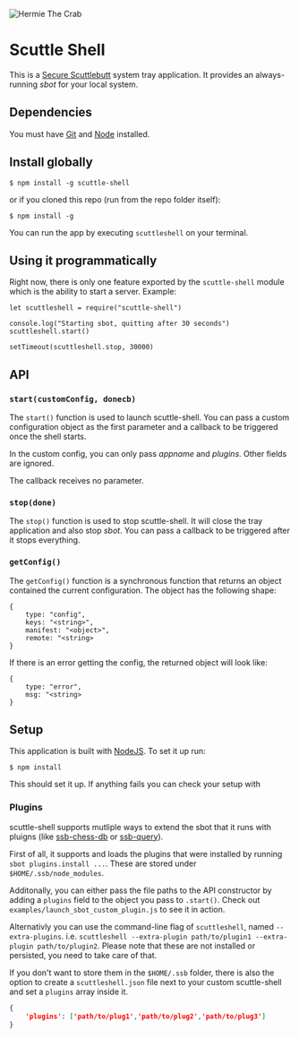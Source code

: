 ![Hermie The Crab](/icon.png)

# Scuttle Shell

This is a [Secure Scuttlebutt](http://scuttlebutt.nz) system tray application. It provides an always-running _sbot_ for your local system.

## Dependencies

You must have [Git](https://git-scm.com) and [Node](https://nodejs.org) installed.

## Install globally

```
$ npm install -g scuttle-shell
```

or if you cloned this repo (run from the repo folder itself):

```
$ npm install -g
```

You can run the app by executing `scuttleshell` on your terminal.

## Using it programmatically

Right now, there is only one feature exported by the `scuttle-shell` module which is the ability to start a server. Example:

```
let scuttleshell = require("scuttle-shell")

console.log("Starting sbot, quitting after 30 seconds")
scuttleshell.start()

setTimeout(scuttleshell.stop, 30000)
```

## API

### `start(customConfig, donecb)`
The `start()` function is used to launch scuttle-shell. You can pass a custom configuration object as the first parameter and a callback to be triggered once the shell starts.

In the custom config, you can only pass _appname_ and _plugins_. Other fields are ignored.

The callback receives no parameter.

### `stop(done)` 
The `stop()` function is used to stop scuttle-shell. It will close the tray application and also stop _sbot_. You can pass a callback to be triggered after it stops everything.

### `getConfig()`
The `getConfig()` function is a synchronous function that returns an object contained the current configuration. The object has the following shape:

```
{
    type: "config",
    keys: "<string>",
    manifest: "<object>",
    remote: "<string>
}
```

If there is an error getting the config, the returned object will look like:

```
{
    type: "error",
    msg: "<string>
}
```

## Setup

This application is built with [NodeJS](https://nodejs.org). To set it up run:

```
$ npm install
```

This should set it up. If anything fails you can check your setup with


### Plugins

scuttle-shell supports mutliple ways to extend the sbot that it runs with pluigns (like [ssb-chess-db](https://github.com/Happy0/ssb-chess-db) or [ssb-query](https://github.com/dominictarr/ssb-query)).

First of all, it supports and loads the plugins that were installed by running `sbot plugins.install ...`.
These are stored under `$HOME/.ssb/node_modules`.

Additonally, you can either pass the file paths to the API constructor by adding a `plugins` field to the object you pass to `.start()`. Check out `examples/launch_sbot_custom_plugin.js` to see it in action.

Alternativly you can use the command-line flag of `scuttleshell`, named `--extra-plugins`. i.e. `scuttleshell --extra-plugin path/to/plugin1 --extra-plugin path/to/plugin2`. Please note that these are not installed or persisted, you need to take care of that.

If you don't want to store them in the `$HOME/.ssb` folder, there is also the option to create a `scuttleshell.json` file next to your custom scuttle-shell and set a `plugins` array inside it.

```json
{
    'plugins': ['path/to/plug1','path/to/plug2','path/to/plug3']
}
```
